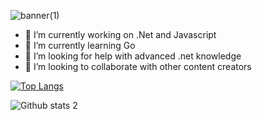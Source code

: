 ![banner(1)](https://github.com/tokaym/tokaym/assets/55059335/4d7d5ddb-8f13-4e0e-bce2-1abb002aa58b)

- 🔭 I’m currently working on .Net and Javascript
- 🌱 I’m currently learning Go
- 🤔 I’m looking for help with advanced .net knowledge
- 👯 I’m looking to collaborate with other content creators

[![Top Langs](https://github-readme-stats.vercel.app/api/top-langs/?username=tokaym&hide_progress=true)](https://github.com/anuraghazra/github-readme-stats)

![Github stats 2](https://github-readme-stats.vercel.app/api?username=tokaym&show_icons=true&theme=radical)

